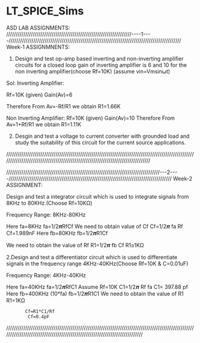 # LT_SPICE_Sims
ASD LAB ASSIGNMENTS:
//////////////////////////////////////////////////////////////////----1----///////////////////////////////////////////////////////////////////////////////////////////
Week-1 ASSIGNMNENTS:
1. Design and test op-amp based inverting and non-inverting amplifier circuits for a closed loop gain of inverting amplifier is 6 and 10 for the non inverting amplifier(choose Rf=10K)
(assume vin=Vmsin⍵t)

Sol:
Inverting Amplifier:

Rf=10K 		(given)
Gain(Av)=6

Therefore From Av=-Rf/R1 we obtain
		R1=1.66K

Non Inverting Amplifier:
        Rf=10K                  (given)
	Gain(Av)=10
 Therefore From Av=1+Rf/R1 we obtain
		R1=1.11K

2. Desgin and test a voltage to current converter with grounded load and study the suitability of this circuit for the current source applications.


///////////////////////////////////////////////////////////////////////////////////////////////////////////////////////////////////////////////////////////////////////////////


/////////////////////////////////////////////////////////////////////////////////---2----//////////////////////////////////////////////////////////////////////////////////////
Week-2 ASSIGNMENT:

 Design and test a integrator circuit which is used to integrate signals from 8KHz to 80KHz.(Choose Rf=10KΩ)

Frequency Range: 8KHz-80KHz
	
Here fa=8KHz
  		  fa=1/2𝝅RfCf
 We need to obtain value of Cf
		 Cf=1/2𝝅 fa Rf
                         Cf=1.989nF
Here fb=80KHz
   		 fb=1/2𝝅R1Cf
		
We need to obtain the value of Rf
R1=1/2𝝅 fb Cf
R1≅1KΩ
	
2.Design and test a differentiator circuit  which is used to differentiate signals in the    frequency range 4KHz-40KHz(Choose Rf=10K & C=0.01uF)

Frequency Range: 4KHz-40KHz
	
Here fa=40KHz
  		  fa=1/2𝝅RfC1
Assume Rf=10K
		C1=1/2𝝅 Rf fa
		C1= 397.88 pf
Here fb=400KHz (10*fa)
   		 fb=1/2𝝅R1C1 
We need to obtain the value of R1
R1=1KΩ

           Cf=R1*C1/Rf
			Cf=0.4pF
///////////////////////////////////////////////////////////////////////////////////////////////////////////////////////////////////////////////////////////////////////////
